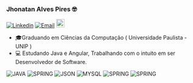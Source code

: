 ### Jhonatan Alves Pires 🤓

[![Linkedin](https://img.shields.io/badge/-LinkedIn-blue?style=flat&logo=Linkedin&logoColor=white)](https://www.linkedin.com/in/jhonatan-pires/)
[![Email](https://img.shields.io/badge/-Outlook-blue?style=flat&logo=Mail&logoColor=white)](mailto:jhonatan-pires@hotmail.com)
[<img src="https://img.shields.io/github/followers/jhonatan-pires?label=follow&style=social" height="22" title="Follow me" />](https://github.com/jhonatan-pires)


- 🎓Graduando em Ciências da Computação ( Universidade Paulista - UNIP )
- 💻 Estudando Java e Angular, Trabalhando com o intuito em ser Desenvolvedor de Software.



![JAVA](https://img.shields.io/badge/Java-e00000?style=for-the-badge&logo=java&logoColor=white)
![SPRING](https://img.shields.io/badge/Spring-6DB33F?style=for-the-badge&logo=spring&logoColor=white)
![JSON](https://img.shields.io/badge/json-5E5C5C?style=for-the-badge&logo=json&logoColor=white)
![MYSQL](https://img.shields.io/badge/MySQL-00000F?style=for-the-badge&logo=mysql&logoColor=white)
![SPRING](https://img.shields.io/badge/Spring-6DB33F?style=for-the-badge&logo=spring&logoColor=white)
![SPRING](https://img.shields.io/badge/Spring-6DB33F?style=for-the-badge&logo=spring&logoColor=white)
